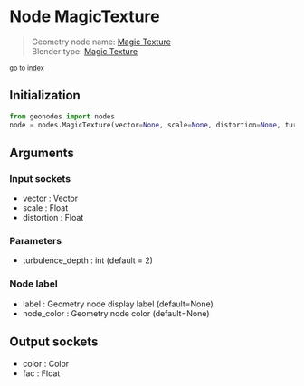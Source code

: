 
# Node MagicTexture

> Geometry node name: [Magic Texture](https://docs.blender.org/manual/en/latest/modeling/geometry_nodes/texture/magic.html)<br>
  Blender type: [Magic Texture](https://docs.blender.org/api/current/bpy.types.ShaderNodeTexMagic.html)
  
<sub>go to [index](index.md)</sub>

## Initialization

```python
from geonodes import nodes
node = nodes.MagicTexture(vector=None, scale=None, distortion=None, turbulence_depth=2, label=None, node_color=None)
```



## Arguments


### Input sockets

- vector : Vector
- scale : Float
- distortion : Float

### Parameters

- turbulence_depth : int (default = 2)

### Node label

- label : Geometry node display label (default=None)
- node_color : Geometry node color (default=None)

## Output sockets

- color : Color
- fac : Float

